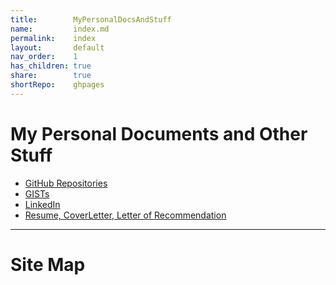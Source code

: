 ```yaml
---
title:        MyPersonalDocsAndStuff
name:         index.md
permalink:    index
layout:       default
nav_order:    1
has_children: true
share:        true
shortRepo:    ghpages
---
```


# My Personal Documents and Other Stuff

- [GitHub Repositories](https://github.com/14paxton?tab=repositories)
- [GISTs](https://gist.github.com/14paxton)
- [LinkedIn](https://www.linkedin.com/in/paxtonbrandon/)
- [Resume, CoverLetter, Letter of Recommendation](https://github.com/14paxton/JobPrep/tree/master/ResumeAndRecommendation)

---

<script type="module" src="/assets/js/main.js"></script>

# Site Map

<div id="insertion"></div>
<!--
//http path
//const pathToHTML = "https://raw.githubusercontent.com/14paxton/14paxton.github.io/master/assets/HTMLSnippets/Nav.html";
-->
<script>
const pathToHTML = "/assets/HTMLSnippets/Nav.html";
async function fetchHTMLFile(path) {
return await fetch(path)
}
async function loadHTML() {
const promise = await fetchHTMLFile(pathToHTML);
    document.querySelector('#insertion').innerHTML = await promise.text();
}
function ready(fn) {
if (document.readyState !== 'loading') {
fn();
}
else {
document.addEventListener('DOMContentLoaded', fn);
}
}
ready(loadHTML);
</script>